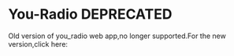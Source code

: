 # You-Radio  DEPRECATED
Old version of you_radio web app,no longer supported.For the new version,click here:

